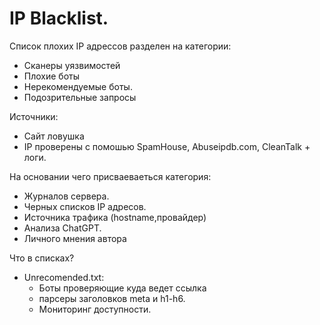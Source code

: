 # IP Blacklist.
Список плохих IP адрессов разделен на категории:
- Сканеры уязвимостей
- Плохие боты
- Нерекомендуемые боты.
- Подозрительные запросы

Источники:
- Сайт ловушка
- IP проверены с помошью SpamHouse, Abuseipdb.com, CleanTalk + логи.

На основании чего присваеваеться категория:
- Журналов сервера.
- Черных списков IP адресов.
- Источника трафика (hostname,провайдер)
- Анализа ChatGPT.
- Личного мнения автора

Что в списках?
- Unrecomended.txt: 
    - Боты проверяющие куда ведет ссылка
    - парсеры заголовков meta и h1-h6.
    - Мониторинг доступности.

